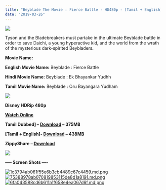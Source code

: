 ```yaml
---
title: "Beyblade The Movie : Fierce Battle - HD480p - [Tamil + English] - x264 - 450MB"
date: "2019-03-26"
---
```


[![](https://1.bp.blogspot.com/-W27yIQQSYz8/XJo86eDGZmI/AAAAAAAAAUc/5PVTf60YXw4zS03nfR87Lzmd_FeP-spXwCLcBGAs/s640/Beyblade-anime-9973254-1024-768.jpg)](https://1.bp.blogspot.com/-W27yIQQSYz8/XJo86eDGZmI/AAAAAAAAAUc/5PVTf60YXw4zS03nfR87Lzmd_FeP-spXwCLcBGAs/s1600/Beyblade-anime-9973254-1024-768.jpg)

Tyson and the Bladebreakers must partake in the ultimate Beyblade battle in order to save Daichi, a young hyperactive kid, and the world from the wrath of the mysterious dark-spirited Beybladers.

**Movie Name:**

**English Movie Name:** Beyblade : Fierce Battle

**Hindi Movie Name:** Beyblade : Ek Bhayankar Yudhh

**Tamil Movie Name:** Beyblade : Oru Bayangara Yudham

![](https://toonnetworktamil.webs.com/Toon{ef10caf61486310a8a3b16273f71b4c0877c64678ebf3a2890fcc81ce1775344}20Network{ef10caf61486310a8a3b16273f71b4c0877c64678ebf3a2890fcc81ce1775344}20Tamil.gif)

**Disney HDRip 480p** 

**[Watch Online](https://toonnetworktamilvideos.blogspot.com/p/beyblade-movie-fierce-battle.html)**

 **Tamil Dubbed\] – [Download](https://openload.co/embed/XOwTwpYTt4o/) – 375MB**

**\[Tamil + English\]- [Download](http://festyy.com/wQ16dD) – 438MB**

**ZippyShare – [Download](http://festyy.com/wQ16LR)**

![](https://toonnetworktamil.webs.com/Toon{ef10caf61486310a8a3b16273f71b4c0877c64678ebf3a2890fcc81ce1775344}20Network{ef10caf61486310a8a3b16273f71b4c0877c64678ebf3a2890fcc81ce1775344}20Tamil.gif)

**—– Screen Shots —-**

[![1c3794ab061f55e6b3cb4489c67c4459.md.png](https://extraimage.net/images/2017/12/24/1c3794ab061f55e6b3cb4489c67c4459.md.png)](https://extraimage.net/image/jqX3) [![75388978ab070819853115de8d1a8191.md.png](https://extraimage.net/images/2017/12/24/75388978ab070819853115de8d1a8191.md.png)](https://extraimage.net/image/jqXb) [![6fa043588cd6b611a1f658e4ea067d6f.md.png](https://extraimage.net/images/2017/12/24/6fa043588cd6b611a1f658e4ea067d6f.md.png)](https://extraimage.net/image/jqX9)
